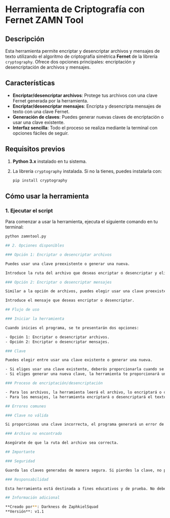# Herramienta de Criptografía con Fernet ZAMN Tool

## Descripción

Esta herramienta permite encriptar y desencriptar archivos y mensajes de texto utilizando el algoritmo de criptografía simétrica **Fernet** de la librería `cryptography`. Ofrece dos opciones principales: encriptación y desencriptación de archivos y mensajes.

## Características

- **Encriptar/desencriptar archivos**: Protege tus archivos con una clave Fernet generada por la herramienta.
- **Encriptar/desencriptar mensajes**: Encripta y desencripta mensajes de texto con una clave Fernet.
- **Generación de claves**: Puedes generar nuevas claves de encriptación o usar una clave existente.
- **Interfaz sencilla**: Todo el proceso se realiza mediante la terminal con opciones fáciles de seguir.

## Requisitos previos

1. **Python 3.x** instalado en tu sistema.
2. La librería `cryptography` instalada. Si no la tienes, puedes instalarla con:

    ```bash
    pip install cryptography
    ```

## Cómo usar la herramienta

### 1. Ejecutar el script

Para comenzar a usar la herramienta, ejecuta el siguiente comando en tu terminal:

```bash
python zamntool.py

## 2. Opciones disponibles

### Opción 1: Encriptar o desencriptar archivos

Puedes usar una clave preexistente o generar una nueva.

Introduce la ruta del archivo que deseas encriptar o desencriptar y elige si deseas encriptarlo (e) o desencriptarlo (d).

### Opción 2: Encriptar o desencriptar mensajes

Similar a la opción de archivos, puedes elegir usar una clave preexistente o generar una nueva.

Introduce el mensaje que deseas encriptar o desencriptar.

## Flujo de uso

### Iniciar la herramienta

Cuando inicies el programa, se te presentarán dos opciones:

- Opción 1: Encriptar o desencriptar archivos.
- Opción 2: Encriptar o desencriptar mensajes.

### Clave

Puedes elegir entre usar una clave existente o generar una nueva.

- Si eliges usar una clave existente, deberás proporcionarla cuando se te solicite.
- Si eliges generar una nueva clave, la herramienta te proporcionará una clave que podrás guardar para usarla posteriormente.

### Proceso de encriptación/desencriptación

- Para los archivos, la herramienta leerá el archivo, lo encriptará o desencriptará, y luego lo sobrescribirá con el nuevo contenido.
- Para los mensajes, la herramienta encriptará o desencriptará el texto proporcionado y lo mostrará en la terminal.

## Errores comunes

### Clave no válida

Si proporcionas una clave incorrecta, el programa generará un error de `InvalidToken`.

### Archivo no encontrado

Asegúrate de que la ruta del archivo sea correcta.

## Importante

### Seguridad

Guarda las claves generadas de manera segura. Si pierdes la clave, no podrás recuperar los archivos o mensajes encriptados.

### Responsabilidad

Esta herramienta está destinada a fines educativos y de prueba. No debes usarla para encriptar o desencriptar datos sensibles sin el consentimiento adecuado.

## Información adicional

**Creado por**: Darkness de ZaphkielSquad  
**Versión**: v1.1
